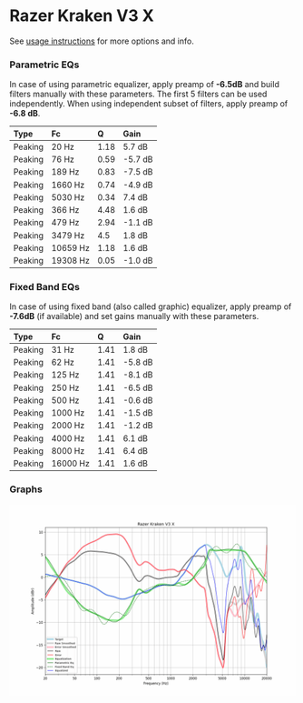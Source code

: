 # Razer Kraken V3 X
See [usage instructions](https://github.com/jaakkopasanen/AutoEq#usage) for more options and info.

### Parametric EQs
In case of using parametric equalizer, apply preamp of **-6.5dB** and build filters manually
with these parameters. The first 5 filters can be used independently.
When using independent subset of filters, apply preamp of **-6.8 dB**.

| Type    | Fc       |    Q | Gain    |
|:--------|:---------|:-----|:--------|
| Peaking | 20 Hz    | 1.18 | 5.7 dB  |
| Peaking | 76 Hz    | 0.59 | -5.7 dB |
| Peaking | 189 Hz   | 0.83 | -7.5 dB |
| Peaking | 1660 Hz  | 0.74 | -4.9 dB |
| Peaking | 5030 Hz  | 0.34 | 7.4 dB  |
| Peaking | 366 Hz   | 4.48 | 1.6 dB  |
| Peaking | 479 Hz   | 2.94 | -1.1 dB |
| Peaking | 3479 Hz  | 4.5  | 1.8 dB  |
| Peaking | 10659 Hz | 1.18 | 1.6 dB  |
| Peaking | 19308 Hz | 0.05 | -1.0 dB |

### Fixed Band EQs
In case of using fixed band (also called graphic) equalizer, apply preamp of **-7.6dB**
(if available) and set gains manually with these parameters.

| Type    | Fc       |    Q | Gain    |
|:--------|:---------|:-----|:--------|
| Peaking | 31 Hz    | 1.41 | 1.8 dB  |
| Peaking | 62 Hz    | 1.41 | -5.8 dB |
| Peaking | 125 Hz   | 1.41 | -8.1 dB |
| Peaking | 250 Hz   | 1.41 | -6.5 dB |
| Peaking | 500 Hz   | 1.41 | -0.6 dB |
| Peaking | 1000 Hz  | 1.41 | -1.5 dB |
| Peaking | 2000 Hz  | 1.41 | -1.2 dB |
| Peaking | 4000 Hz  | 1.41 | 6.1 dB  |
| Peaking | 8000 Hz  | 1.41 | 6.4 dB  |
| Peaking | 16000 Hz | 1.41 | 1.6 dB  |

### Graphs
![](./Razer%20Kraken%20V3%20X.png)